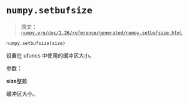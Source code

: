# `numpy.setbufsize`

> 原文：[`numpy.org/doc/1.26/reference/generated/numpy.setbufsize.html`](https://numpy.org/doc/1.26/reference/generated/numpy.setbufsize.html)

```py
numpy.setbufsize(size)
```

设置在 ufuncs 中使用的缓冲区大小。

参数：

**size**整数

缓冲区大小。
